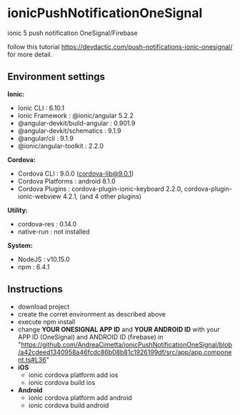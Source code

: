 # ionicPushNotificationOneSignal
ionic 5 push notification OneSignal/Firebase

follow this tutorial https://devdactic.com/push-notifications-ionic-onesignal/ for more detail.

## Environment settings 

**Ionic:**
  - Ionic CLI                     : 6.10.1
  - Ionic Framework               : @ionic/angular 5.2.2
  - @angular-devkit/build-angular : 0.901.9
  - @angular-devkit/schematics    : 9.1.9
  - @angular/cli                  : 9.1.9
  - @ionic/angular-toolkit        : 2.2.0

**Cordova:**
  - Cordova CLI       : 9.0.0 (cordova-lib@9.0.1)
  - Cordova Platforms : android 8.1.0
  - Cordova Plugins   : cordova-plugin-ionic-keyboard 2.2.0, cordova-plugin-ionic-webview 4.2.1, (and 4 other plugins)

**Utility:**
  - cordova-res : 0.14.0
  - native-run  : not installed

**System:**
  - NodeJS            : v10.15.0
  - npm               : 6.4.1
  
## Instructions
- download project
- create the corret environment as described above
- execute npm install
- change **YOUR ONESIGNAL APP ID** and **YOUR ANDROID ID** with your APP ID (OneSignal) and ANDROID ID (firebase) in "https://github.com/AndreaCimetta/ionicPushNotificationOneSignal/blob/a42cdeed1340958a46fcdc86b08b81c1926199df/src/app/app.component.ts#L36"
- **iOS**
  - ionic cordova platform add ios
  - ionic cordova build ios
- **Android**
  - ionic cordova platform add android
  - ionic cordova build android
